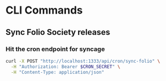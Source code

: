 # CLI Commands

## Sync Folio Society releases

### Hit the cron endpoint for syncage

```bash
curl -X POST "http://localhost:1333/api/cron/sync-folio" \
  -H "Authorization: Bearer $CRON_SECRET" \
  -H "Content-Type: application/json"
```
